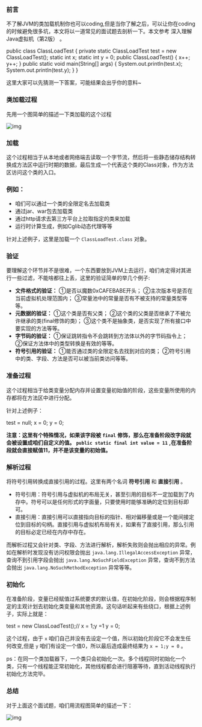 ### 前言

不了解JVM的类加载机制你也可以coding,但是当你了解之后，可以让你在coding的时候避免很多坑，本文将以一道常见的面试题去剖析一下。本文参考 深入理解Java虚拟机（第2版） 。

public class ClassLoadTest { private static ClassLoadTest test = new ClassLoadTest(); static int x; static int y = 0; public ClassLoadTest() { x++; y++; } public static void main(String[] args) { System.out.println(test.x); System.out.println(test.y); } }

这里大家可以先猜测一下答案，可能结果会出乎你的意料~

### 类加载过程

先用一个图简单的描述一下类加载的这个过程

![img](https://pic2.zhimg.com/80/v2-04743ff715b3d54d1b95465be74d4130_720w.jpg)

### 加载

这个过程相当于从本地或者网络端去读取一个字节流，然后将一些静态储存结构转换成方法区中运行时期的数据，最后生成一个代表这个类的Class对象，作为方法区访问这个类的入口。

### 例如：

- 咱们可以通过一个类的全限定名去加载类
- 通过jar、war包去加载类
- 通过http请求去第三方平台上拉取指定的类来加载
- 运行时计算生成，例如Cglib动态代理等等

针对上述例子，这里是加载一个 `ClassLoadTest.class` 对象。

### 验证

要理解这个环节并不是很难，一个东西要放到JVM上去运行，咱们肯定得对其进行一些过滤，不能啥都往上丢，这里的验证简单的举几个例子:

- **文件格式的验证：**
  ①是否以魔数0xCAFEBABE开头；
  ②主次版本号是否在当前虚拟机处理范围内；
  ③常量池中的常量是否有不被支持的常量类型等等。
- **元数据的验证：**
  ①这个类是否有父类；
  ②这个类的父类是否继承了不被允许继承的类(final修饰的类)；
  ③这个类不是抽象类，是否实现了所有接口中要实现的方法等等。
- **字节码的验证：**
  ①保证跳转指令不会跳转到方法体以外的字节码指令上；
  ②保证方法体中的类型转换是有效的等等。
- **符号引用的验证：**
  ①能否通过类的全限定名去找到对应的类；
  ②符号引用中的类、字段、方法是否可以被当前类访问等等。

### 准备过程

这个过程相当于给类变量分配内存并设置变量初始值的阶段，这些变量所使用的内存都将在方法区中进行分配。

针对上述例子：

test = null; x = 0; y = 0;

**注意：这里有个特殊情况，如果该字段被** **`final`** **修饰，那么在准备阶段改字段就会被设置成咱们自定义的值。** **`public static final int value = 11`** **,在准备阶段就会直接赋值11，并不是该变量的初始值。**

### 解析过程

将符号引用转换成直接引用的过程。这里有两个名词 **符号引用** 和 **直接引用** 。

- 符号引用：符号引用与虚拟机的布局无关，甚至引用的目标不一定加载到了内存中。符号可以是任何形式的字面量，只要使用时能够准确的定位到目标即可。
- 直接引用：直接引用可以直接指向目标的指针、相对偏移量或是一个能间接定位到目标的句柄。直接引用与虚拟机布局有关，如果有了直接引用，那么引用的目标必定已经在内存中存在。

而解析过程又会针对类、字段、方法进行解析，解析失败则会抛出相应的异常。例如在解析时发现没有访问权限会抛出 `java.lang.IllegalAccessException` 异常，查询不到引用字段会抛出 `java.lang.NoSuchFieldException` 异常，查询不到方法会抛出 `java.lang.NoSuchMethodException` 异常等等。

### 初始化

在准备阶段，变量已经赋值过系统要求的默认值，在初始化阶段，则会根据程序制定的主观计划去初始化类变量和其他资源。这句话听起来有些绕口，根据上述例子，实际上就是：

test = new ClassLoadTest();// x = 1;y =1 y = 0;

这个过程，由于 `x` 咱们自己并没有去设定一个值，所以初始化阶段它不会发生任何改变,但是 `y` 咱们有设定一个值0，所以最后造成最终结果为 `x = 1;y = 0` 。

ps：在同一个类加载器下，一个类只会初始化一次。多个线程同时初始化一个类，只有一个线程能正常初始化，其他线程都会进行阻塞等待，直到活动线程执行初始化方法完毕。

### 总结

对于上面这个面试题，咱们用流程图简单的描述一下：

![img](https://pic3.zhimg.com/80/v2-fbcf52ea7e0e6bf5d949cdaf49b0e2c9_720w.jpg)
